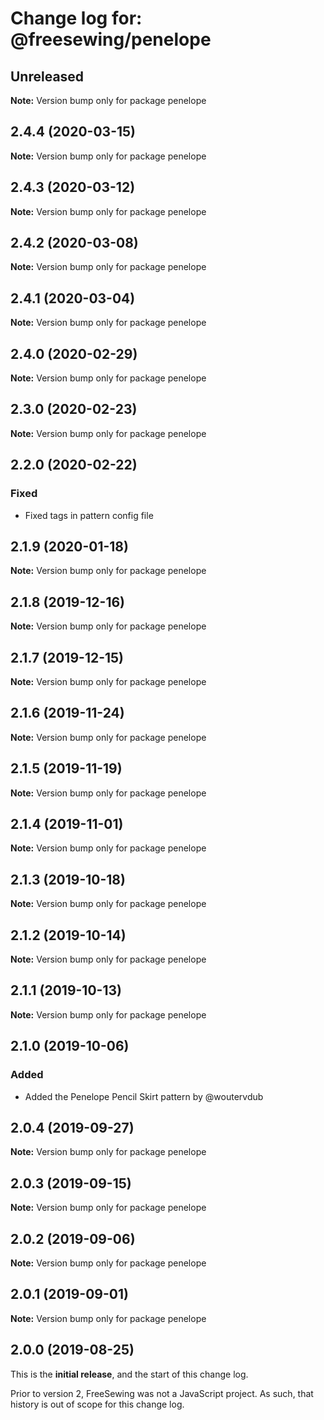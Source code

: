 # Change log for: @freesewing/penelope


## Unreleased

**Note:** Version bump only for package penelope


## 2.4.4 (2020-03-15)

**Note:** Version bump only for package penelope


## 2.4.3 (2020-03-12)

**Note:** Version bump only for package penelope


## 2.4.2 (2020-03-08)

**Note:** Version bump only for package penelope


## 2.4.1 (2020-03-04)

**Note:** Version bump only for package penelope


## 2.4.0 (2020-02-29)

**Note:** Version bump only for package penelope


## 2.3.0 (2020-02-23)

**Note:** Version bump only for package penelope


## 2.2.0 (2020-02-22)

### Fixed

 - Fixed tags in pattern config file
## 2.1.9 (2020-01-18)

**Note:** Version bump only for package penelope


## 2.1.8 (2019-12-16)

**Note:** Version bump only for package penelope


## 2.1.7 (2019-12-15)

**Note:** Version bump only for package penelope


## 2.1.6 (2019-11-24)

**Note:** Version bump only for package penelope


## 2.1.5 (2019-11-19)

**Note:** Version bump only for package penelope


## 2.1.4 (2019-11-01)

**Note:** Version bump only for package penelope


## 2.1.3 (2019-10-18)

**Note:** Version bump only for package penelope


## 2.1.2 (2019-10-14)

**Note:** Version bump only for package penelope


## 2.1.1 (2019-10-13)

**Note:** Version bump only for package penelope


## 2.1.0 (2019-10-06)

### Added

 - Added the Penelope Pencil Skirt pattern by @woutervdub
## 2.0.4 (2019-09-27)

**Note:** Version bump only for package penelope


## 2.0.3 (2019-09-15)

**Note:** Version bump only for package penelope


## 2.0.2 (2019-09-06)

**Note:** Version bump only for package penelope


## 2.0.1 (2019-09-01)

**Note:** Version bump only for package penelope




## 2.0.0 (2019-08-25)

This is the **initial release**, and the start of this change log.

Prior to version 2, FreeSewing was not a JavaScript project.
As such, that history is out of scope for this change log.
